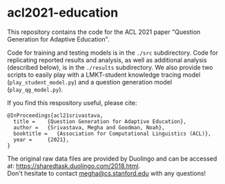 # acl2021-education
This repository contains the code for the ACL 2021 paper "Question Generation for Adaptive Education". 

Code for training and testing models is in the `./src` subdirectory. 
Code for replicating reported results and analysis, as well as additional analysis (described below), is in the `./results` subdirectory.
We also provide two scripts to easily play with a LMKT-student knowledge tracing model (`play_student_model.py`) and a question generation model (`play_qg_model.py`). 

If you find this respository useful, please cite:

```
@InProceedings{acl21srivastava,
  title = 	 {Question Generation for Adaptive Education},
  author = 	 {Srivastava, Megha and Goodman, Noah},
  booktitle	=   {Association for Computational Linguistics (ACL)},
  year = 	 {2021},
}
```
The original raw data files are provided by Duolingo and can be accessed at: https://sharedtask.duolingo.com/2018.html.  
Don't hesitate to contact megha@cs.stanford.edu with any questions! 


